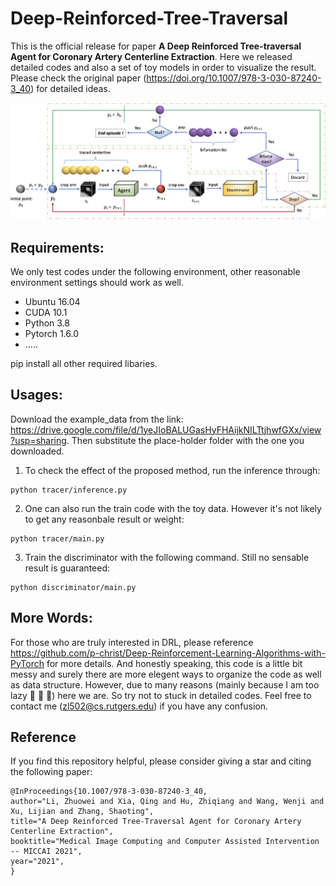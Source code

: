 # Deep-Reinforced-Tree-Traversal
This is the official release for paper **A Deep Reinforced Tree-traversal Agent for Coronary Artery Centerline Extraction**. 
Here we released detailed codes and also a set of toy models in order to visualize the result. Please check the original paper (https://doi.org/10.1007/978-3-030-87240-3_40) for detailed ideas.

![alt text](images/pipeline.png "pipeline")

## Requirements:
We only test codes under the following environment, other reasonable environment settings should work as well.
* Ubuntu 16.04
* CUDA 10.1
* Python 3.8
* Pytorch 1.6.0
*  .....

pip install all other required libaries.

## Usages:
Download the example_data from the link: https://drive.google.com/file/d/1yeJIoBALUGasHyFHAijkNILTtjhwfGXx/view?usp=sharing. Then substitute the place-holder folder with the one you downloaded.

1. To check the effect of the proposed method, run the inference through:
```shell
python tracer/inference.py
```
2. One can also run the train code with the toy data. However it's not likely to get any reasonbale result or weight:
```shell
python tracer/main.py
```
3. Train the discriminator with the following command. Still no sensable result is guaranteed:
```shell
python discriminator/main.py
```
## More Words:
For those who are truly interested in DRL, please reference https://github.com/p-christ/Deep-Reinforcement-Learning-Algorithms-with-PyTorch for more details. 
And honestly speaking, this code is a little bit messy and surely there are more elegent ways to organize the code as well as data structure. However, due to many reasons (mainly because I am too lazy	:ghost:	:ghost:	:ghost:) here we are. So try not to stuck in detailed codes. Feel free to contact me (zl502@cs.rutgers.edu) if you have any confusion.

## Reference
If you find this repository helpful, please consider giving a star and citing the following paper:
```
@InProceedings{10.1007/978-3-030-87240-3_40,
author="Li, Zhuowei and Xia, Qing and Hu, Zhiqiang and Wang, Wenji and Xu, Lijian and Zhang, Shaoting",
title="A Deep Reinforced Tree-Traversal Agent for Coronary Artery Centerline Extraction",
booktitle="Medical Image Computing and Computer Assisted Intervention -- MICCAI 2021",
year="2021",
}
```
